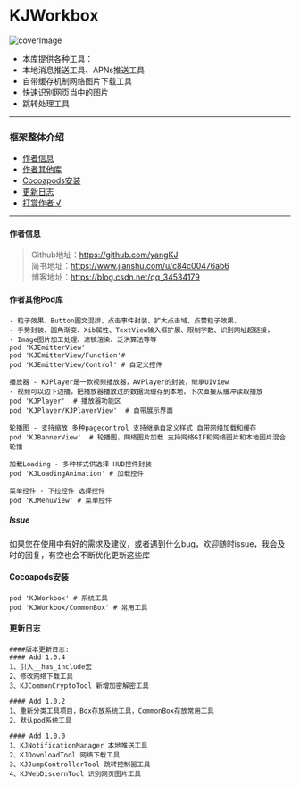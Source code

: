 # KJWorkbox
![coverImage](https://upload-images.jianshu.io/upload_images/1933747-b7e843a01999b9a9.jpg?imageMogr2/auto-orient/strip%7CimageView2/2/w/1240)

* 本库提供各种工具：
* 本地消息推送工具、APNs推送工具
* 自带缓存机制网络图片下载工具
* 快速识别网页当中的图片
* 跳转处理工具

----------------------------------------
### 框架整体介绍
* [作者信息](#作者信息)
* [作者其他库](#作者其他库)
* [Cocoapods安装](#Cocoapods安装)
* [更新日志](#更新日志)
* [打赏作者 &radic;](#打赏作者)

----------------------------------------

#### <a id="作者信息"></a>作者信息
> Github地址：https://github.com/yangKJ  
> 简书地址：https://www.jianshu.com/u/c84c00476ab6  
> 博客地址：https://blog.csdn.net/qq_34534179  


#### <a id="作者其他库"></a>作者其他Pod库
```
- 粒子效果、Button图文混排、点击事件封装、扩大点击域、点赞粒子效果，
- 手势封装、圆角渐变、Xib属性、TextView输入框扩展、限制字数、识别网址超链接，
- Image图片加工处理、滤镜渲染、泛洪算法等等
pod 'KJEmitterView'
pod 'KJEmitterView/Function'#
pod 'KJEmitterView/Control' # 自定义控件

播放器 - KJPlayer是一款视频播放器，AVPlayer的封装，继承UIView
- 视频可以边下边播，把播放器播放过的数据流缓存到本地，下次直接从缓冲读取播放
pod 'KJPlayer'  # 播放器功能区
pod 'KJPlayer/KJPlayerView'  # 自带展示界面

轮播图 - 支持缩放 多种pagecontrol 支持继承自定义样式 自带网络加载和缓存
pod 'KJBannerView'  # 轮播图，网络图片加载 支持网络GIF和网络图片和本地图片混合轮播

加载Loading - 多种样式供选择 HUD控件封装
pod 'KJLoadingAnimation' # 加载控件

菜单控件 - 下拉控件 选择控件
pod 'KJMenuView' # 菜单控件
```

##### Issue
如果您在使用中有好的需求及建议，或者遇到什么bug，欢迎随时issue，我会及时的回复，有空也会不断优化更新这些库

#### <a id="Cocoapods安装"></a>Cocoapods安装
```
pod 'KJWorkbox' # 系统工具
pod 'KJWorkbox/CommonBox' # 常用工具
```

#### <a id="更新日志"></a>更新日志
```
####版本更新日志:
#### Add 1.0.4
1、引入__has_include宏
2、修改网络下载工具
3、KJCommonCryptoTool 新增加密解密工具

#### Add 1.0.2
1、重新分类工具项目，Box存放系统工具，CommonBox存放常用工具
2、默认pod系统工具

#### Add 1.0.0
1、KJNotificationManager 本地推送工具
2、KJDownloadTool 网络下载工具
3、KJJumpControllerTool 跳转控制器工具
4、KJWebDiscernTool 识别网页图片工具

```
